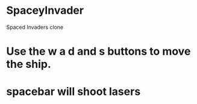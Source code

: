 # SpaceyInvader
Spaced Invaders clone
# Use the w a d and s buttons to move the ship.
# spacebar will shoot lasers 